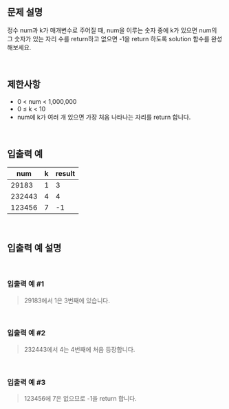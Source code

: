 ## 문제 설명

정수 num과 k가 매개변수로 주어질 때, num을 이루는 숫자 중에 k가 있으면 num의 그 숫자가 있는 자리 수를 return하고 없으면 -1을 return 하도록 solution 함수를 완성해보세요.

<br>

## 제한사항

- 0 < num < 1,000,000
- 0 ≤ k < 10
- num에 k가 여러 개 있으면 가장 처음 나타나는 자리를 return 합니다.

<br>

## 입출력 예

| num    | k   | result |
| ------ | --- | ------ |
| 29183  | 1   | 3      |
| 232443 | 4   | 4      |
| 123456 | 7   | -1     |

<br>

## 입출력 예 설명

<br>

### 입출력 예 #1

> 29183에서 1은 3번째에 있습니다.

<br>

### 입출력 예 #2

> 232443에서 4는 4번째에 처음 등장합니다.

<br>

### 입출력 예 #3

> 123456에 7은 없으므로 -1을 return 합니다.

